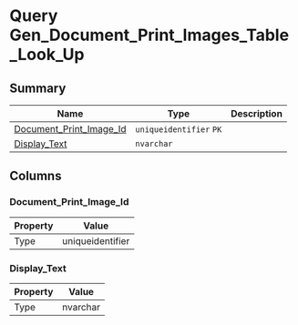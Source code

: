# Query Gen_Document_Print_Images_Table_Look_Up


## Summary

| Name | Type | Description |
| - | - | --- |
|[Document_Print_Image_Id](#document_print_image_id)|`uniqueidentifier` `PK`||
|[Display_Text](#display_text)|`nvarchar` ||

## Columns

### Document_Print_Image_Id

| Property | Value |
| - | - |
|Type|uniqueidentifier|

### Display_Text

| Property | Value |
| - | - |
|Type|nvarchar|



